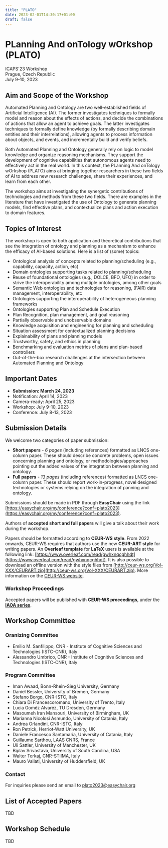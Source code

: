 ```yaml
---
title: "PLATO"
date: 2023-02-01T14:30:17+01:00
draft: false
---
```



# PLanning And onTology wOrkshop (PLATO)

ICAPS'23 Workshop \
Prague, Czech Republic \
July 9-10, 2023

## Aim and Scope of the Workshop

Automated Planning and Ontology are two well-established fields of Artificial Intelligence (AI). The former investigates techniques to formally model and reason about the effects of actions, and decide the combinations of actions that allow an agent to achieve goals. The latter investigates techniques to formally define knowledge (by formally describing domain entities and their interrelations), allowing agents to process information about objects, and events, and incrementally build and verify beliefs. 

Both Automated Planning and Ontology generally rely on logic to model knowledge and organize reasoning mechanisms. They support the development of cognitive capabilities that autonomous agents need to effectively act in the real world. In this context, the PLanning And onTology wOrkshop (PLATO) aims at bringing together researchers in these two fields of AI to address new research challenges, share their experiences, and learn from each other. 

The workshop aims at investigating the synergetic contributions of technologies and methods from these two fields. There are examples in the literature that have investigated the use of Ontology to generate planning models, find effective plans, and contextualize plans and action execution to domain features. 

## Topics of Interest

The workshop is open to both application and theoretical contributions that see the integration of ontology and planning as a mechanism to enhance the efficacy of AI-based solutions. Here is a list of (some) topics: 

- Ontological analysis of concepts related to planning/scheduling (e.g., capability, capacity, action, etc)
- Domain ontologies supporting tasks related to planning/scheduling
- Reuse of foundational ontologies (e.g., DOLCE, BFO, UFO) in order to strive the interoperability among multiple ontologies, among other goals
- Semantic Web ontologies and technologies for reasoning, (FAIR) data management, interoperability, etc
- Ontologies supporting the interoperability of heterogeneous planning frameworks
- Ontologies supporting Plan and Schedule Execution
- Plan Recognition, plan management, and goal reasoning
- Partially observable and unobservable domains
- Knowledge acquisition and engineering for planning and scheduling
- Situation assessment for contextualized planning decisions
- Explainability of plans and planning models
- Trustworthy, safety, and ethics in planning
- Benchmarking and evaluation metrics of plans and plan-based controllers
- Out-of-the-box research challenges at the intersection between Automated Planning and Ontology


## Important Dates

- **Submission: March 24, 2023**
- Notification: April 14, 2023
- Camera-ready: April 25, 2023
- Workshop: July 9-10, 2023
- Conference: July 8-13, 2023

## Submission Details

We welcome two categories of paper submission:
- **Short papers** - _6 pages_ (including references) formatted as LNCS one-column paper. These should describe concrete problems, open issues concerning planning and ontology, or methodologies/approaches pointing out the added values of the integration between planning and ontology.
- **Full papers** - _13 pages_ (including references) formatted as LNCS one-column paper. These should report work-in-progress, novel designed technologies or systems relying on the integration of panning and ontology.


Submissions should be made in PDF through **EasyChair** using the link [https://easychair.org/my/conference?conf=plato2023](https://easychair.org/my/conference?conf=plato2023).

Authors of **accepted short and full papers** will give a talk about their work during the workshop. 

Papers should be formatted according to **CEUR-WS style**. From 2022 onwards, CEUR-WS requires that authors use the new **CEUR-ART style** for writing papers. An **Overleaf template** for **LaTeX** users is available at the following link: [https://www.overleaf.com/read/gwhxnqcghhdt](https://www.overleaf.com/read/gwhxnqcghhdt). It is also possible to download an offline version with the style files from [http://ceur-ws.org/Vol-XXX/CEURART.zip](http://ceur-ws.org/Vol-XXX/CEURART.zip). More information on the [CEUR-WS website](http://ceur-ws.org/index.html).

### Workshop Proceedings

Accepted papers will be published with **CEUR-WS proceedings**, under the [**IAOA series**](https://ceur-ws.org/iaoa.html). 


## Workshop Committee

### Oranizing Committee

- Emilio M. Sanfilippo, CNR - Institute of Cognitive Sciences and Technologies (ISTC-CNR), Italy
- Alessandro Umbrico, CNR - Institute of Cognitive Sciences and Technologies (ISTC-CNR), Italy

### Program Committee

- Iman Awaad, Bonn-Rhein-Sieg University, Germany
- Daniel Bessler, University of Bremen, Germany
- Stefano Borgo, CNR-ISTC, Italy
- Chiara Di Francescoromano, University of Trento, Italy
- Lucia Goméz Alvaréz, TU Dresden, Germany
- Masoumeh Iran Mansouri, University of Birmingham, UK
- Marianna Nicolosi Asmundo, University of Catania, Italy
- Andrea Orlandini, CNR-ISTC, Italy
- Ron Petrick, Herriot-Watt University, UK
- Daniele Francesco Santamaria, University of Catania, Italy
- Guillaume Sarthou, LAAS CNRS, France
- Uli Sattler, University of Manchester, UK
- Biplav Srivastava, University of South Carolina, USA
- Walter Terkaj, CNR-STIIMA, Italy
- Mauro Vallati, University of Huddersfield, UK

### Contact

For inquiries please send an email to <plato2023@easychair.org>


## List of Accepted Papers

TBD

## Workshop Schedule

TBD


